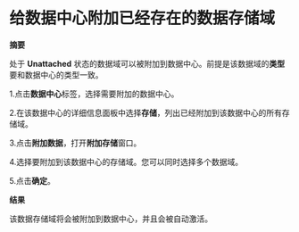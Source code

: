 # 给数据中心附加已经存在的数据存储域

**摘要**

处于 **Unattached**
状态的数据域可以被附加到数据中心。前提是该数据域的**类型**要和数据中心的类型一致。

1.点击**数据中心**标签，选择需要附加的数据中心。

2.在该数据中心的详细信息面板中选择**存储**，列出已经附加到该数据中心的所有存储域。

3.点击**附加数据**，打开**附加存储**窗口。

4.选择要附加到该数据中心的存储域。您可以同时选择多个数据域。

5.点击**确定**。

**结果**

该数据存储域将会被附加到数据中心，并且会被自动激活。
